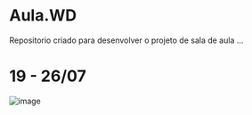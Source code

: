 # Aula.WD
Repositorio criado para desenvolver o projeto de sala de aula ... 


# 19 - 26/07

![image](https://github.com/user-attachments/assets/5061ea11-b1d7-4dad-bcbc-44bce638c8ad)
